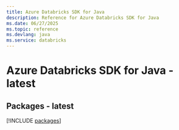 ```yaml
---
title: Azure Databricks SDK for Java
description: Reference for Azure Databricks SDK for Java
ms.date: 06/27/2025
ms.topic: reference
ms.devlang: java
ms.service: databricks
---
```

# Azure Databricks SDK for Java - latest
## Packages - latest
[!INCLUDE [packages](databricks-index.md)]